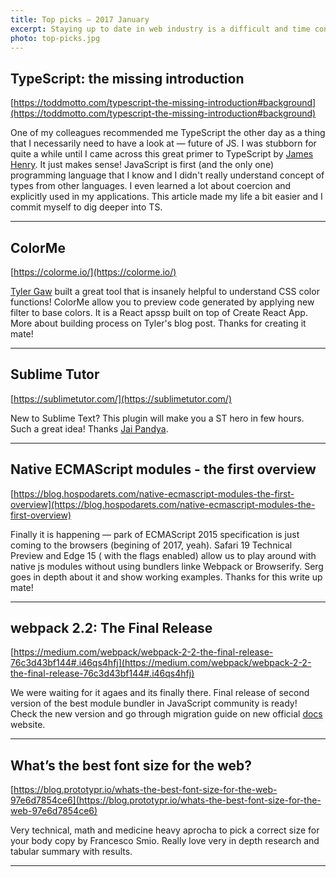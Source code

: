 ```yaml
---
title: Top picks — 2017 January
excerpt: Staying up to date in web industry is a difficult and time consuming task. I would like to share with you my top finds from the past month.
photo: top-picks.jpg
---
```


## TypeScript: the missing introduction

[https://toddmotto.com/typescript-the-missing-introduction#background](https://toddmotto.com/typescript-the-missing-introduction#background)

One of my colleagues recommended me TypeScript the other day as a thing that I necessarily need to have a look at — future of JS. I was stubborn for quite a while until I came across this great primer to TypeScript by [James Henry](https://twitter.com/MrJamesHenry). It just makes sense! JavaScript is first (and the only one) programming language that I know and I didn't really understand concept of types from other languages. I even learned a lot about coercion and explicitly used in my applications. This article made my life a bit easier and I commit myself to dig deeper into TS.

- - -

## ColorMe

[https://colorme.io/](https://colorme.io/)

[Tyler Gaw](https://twitter.com/tylergaw) built a great tool that is insanely helpful to understand CSS color functions! ColorMe allow you to preview code generated by applying new filter to base colors. It is a React apssp built on top of Create React App. More about building process on Tyler's blog post. Thanks for creating it mate!

- - -

## Sublime Tutor

[https://sublimetutor.com/](https://sublimetutor.com/)

New to Sublime Text? This plugin will make you a ST hero in few hours. Such a great idea! Thanks [Jai Pandya](https://twitter.com/jaipandya).

- - -

## Native ECMAScript modules - the first overview

[https://blog.hospodarets.com/native-ecmascript-modules-the-first-overview](https://blog.hospodarets.com/native-ecmascript-modules-the-first-overview)

Finally it is happening — park of ECMAScript 2015 specification is just coming to the browsers (begining of 2017, yeah). Safari 19 Technical Preview and Edge 15 ( with the flags enabled) allow us to play around with native js modules without using bundlers linke Webpack or Browserify. Serg goes in depth about it and show working examples. Thanks for this write up mate!

- - -

## webpack 2.2: The Final Release

[https://medium.com/webpack/webpack-2-2-the-final-release-76c3d43bf144#.i46qs4hfj](https://medium.com/webpack/webpack-2-2-the-final-release-76c3d43bf144#.i46qs4hfj)

We were waiting for it agaes and its finally there. Final release of second version of the best module bundler in JavaScript community is ready! Check the new version and go through migration guide on new official [docs](https://webpack.js.org/) website.

- - -

## What’s the best font size for the web?

[https://blog.prototypr.io/whats-the-best-font-size-for-the-web-97e6d7854ce6](https://blog.prototypr.io/whats-the-best-font-size-for-the-web-97e6d7854ce6)

Very technical, math and medicine heavy aprocha to pick a correct size for your body copy by Francesco Smio. Really love very in depth research and tabular summary with results.

- - -
